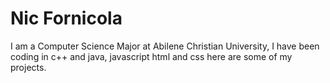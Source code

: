 # Nic Fornicola
I am a Computer Science Major at Abilene Christian University, I have been coding in c++ and java, javascript html and css here are some of my projects.
